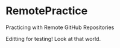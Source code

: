 # RemotePractice
Practicing with Remote GitHub Repositories

Editting for testing! Look at that world. 
